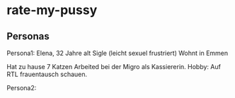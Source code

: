 # rate-my-pussy

## Personas

Persona1: 
Elena, 32 Jahre  alt
Sigle (leicht sexuel frustriert)
Wohnt in Emmen

Hat zu hause 7 Katzen
Arbeited bei der Migro als Kassiererin.
Hobby: Auf RTL frauentausch schauen.

Persona2:
